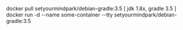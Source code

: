 docker pull setyourmindpark/debian-gradle:3.5 [ jdk 1.8x, gradle 3.5 ]  
docker run -d --name some-container --tty setyourmindpark/debian-gradle:3.5  